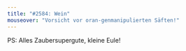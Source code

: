 ```yaml
---
title: "#2584: Wein"
mouseover: "Vorsicht vor oran-genmanipulierten Säften!"
---
```


PS:
Alles Zaubersupergute, kleine Eule!
